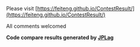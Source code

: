 Please visit [https://feiteng.github.io/ContestResult/](https://feiteng.github.io/ContestResult/)

All comments welcomed

**Code compare results generated by [JPLag](https://github.com/jplag/jplag)**